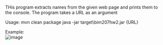 THis program extracts names from the given web page and prints them to the console.
The program takes a URL as an argument

Usage:
mvn clean package
java -jar target\bim207hw2.jar {URL}

Example:	
![image](https://user-images.githubusercontent.com/53413144/159441225-d4dc0c8b-488b-4d16-8f16-f6361d98293d.png)
